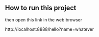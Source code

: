 
## How to run this project


then open this link in the web browser

http://localhost:8888/hello?name=whatever



